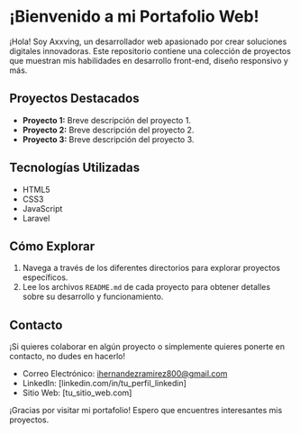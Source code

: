 # ¡Bienvenido a mi Portafolio Web!

¡Hola! Soy Axxving, un desarrollador web apasionado por crear soluciones digitales innovadoras. Este repositorio contiene una colección de proyectos que muestran mis habilidades en desarrollo front-end, diseño responsivo y más.

## Proyectos Destacados

- **Proyecto 1:** Breve descripción del proyecto 1.
- **Proyecto 2:** Breve descripción del proyecto 2.
- **Proyecto 3:** Breve descripción del proyecto 3.

## Tecnologías Utilizadas

- HTML5
- CSS3
- JavaScript
- Laravel

## Cómo Explorar

1. Navega a través de los diferentes directorios para explorar proyectos específicos.
2. Lee los archivos `README.md` de cada proyecto para obtener detalles sobre su desarrollo y funcionamiento.

## Contacto

¡Si quieres colaborar en algún proyecto o simplemente quieres ponerte en contacto, no dudes en hacerlo!

- Correo Electrónico: ihernandezramirez800@gmail.com
- LinkedIn: [linkedin.com/in/tu_perfil_linkedin]
- Sitio Web: [tu_sitio_web.com]

¡Gracias por visitar mi portafolio! Espero que encuentres interesantes mis proyectos.
